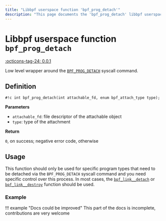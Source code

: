 ```yaml
---
title: "Libbpf userspace function 'bpf_prog_detach'"
description: "This page documents the 'bpf_prog_detach' libbpf userspace function, including its definition, usage, and examples."
---
```

# Libbpf userspace function `bpf_prog_detach`

<!-- [LIBBPF_TAG] -->
[:octicons-tag-24: 0.0.1](https://github.com/libbpf/libbpf/releases/tag/v0.0.1)
<!-- [/LIBBPF_TAG] -->

Low level wrapper around the [`BPF_PROG_DETACH`](../../../linux/syscall/BPF_PROG_DETACH.md) syscall command.

## Definition

`#!c int bpf_prog_detach(int attachable_fd, enum bpf_attach_type type);`

**Parameters**

- `attachable_fd`: file descriptor of the attachable object
- `type`: type of the attachment

**Return**

`0`, on success; negative error code, otherwise

## Usage

This function should only be used for specific program types that need to be detached via the `BPF_PROG_DETACH` syscall command and you need specific control over this process. In most cases, the [`bpf_link__detach`](bpf_link__detach.md) or [`bpf_link__destroy`](bpf_link__destroy.md) function should be used.

### Example

!!! example "Docs could be improved"
    This part of the docs is incomplete, contributions are very welcome
